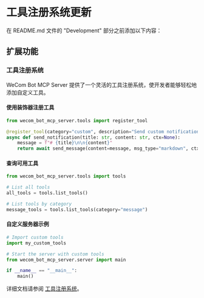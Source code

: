 # 工具注册系统更新

在 README.md 文件的 "Development" 部分之前添加以下内容：

## 扩展功能

### 工具注册系统

WeCom Bot MCP Server 提供了一个灵活的工具注册系统，使开发者能够轻松地添加自定义工具。

#### 使用装饰器注册工具

```python
from wecom_bot_mcp_server.tools import register_tool

@register_tool(category="custom", description="Send custom notification")
async def send_notification(title: str, content: str, ctx=None):
    message = f"# {title}\n\n{content}"
    return await send_message(content=message, msg_type="markdown", ctx=ctx)
```

#### 查询可用工具

```python
from wecom_bot_mcp_server.tools import tools

# List all tools
all_tools = tools.list_tools()

# List tools by category
message_tools = tools.list_tools(category="message")
```

#### 自定义服务器示例

```python
# Import custom tools
import my_custom_tools

# Start the server with custom tools
from wecom_bot_mcp_server.server import main

if __name__ == "__main__":
    main()
```

详细文档请参阅 [工具注册系统](docs/tools_registry.md)。
